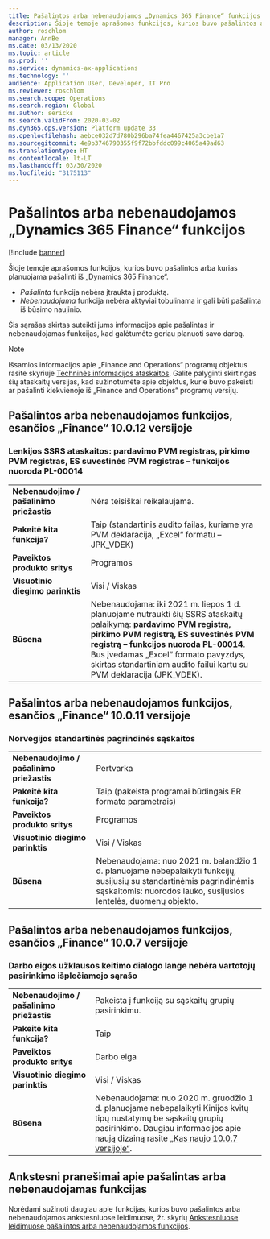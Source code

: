 ```yaml
---
title: Pašalintos arba nebenaudojamos „Dynamics 365 Finance“ funkcijos
description: Šioje temoje aprašomos funkcijos, kurios buvo pašalintos arba kurias planuojama pašalinti iš „Dynamics 365 Finance“.
author: roschlom
manager: AnnBe
ms.date: 03/13/2020
ms.topic: article
ms.prod: ''
ms.service: dynamics-ax-applications
ms.technology: ''
audience: Application User, Developer, IT Pro
ms.reviewer: roschlom
ms.search.scope: Operations
ms.search.region: Global
ms.author: sericks
ms.search.validFrom: 2020-03-02
ms.dyn365.ops.version: Platform update 33
ms.openlocfilehash: aebce032d7d780b296ba74fea4467425a3cbe1a7
ms.sourcegitcommit: 4e9b3746790355f9f72bbfddc099c4065a49ad63
ms.translationtype: HT
ms.contentlocale: lt-LT
ms.lasthandoff: 03/30/2020
ms.locfileid: "3175113"
---
```

# <a name="removed-or-deprecated-features-in-dynamics-365-finance"></a>Pašalintos arba nebenaudojamos „Dynamics 365 Finance“ funkcijos

[!include [banner](../includes/banner.md)]

Šioje temoje aprašomos funkcijos, kurios buvo pašalintos arba kurias planuojama pašalinti iš „Dynamics 365 Finance“.

- *Pašalinta* funkcija nebėra įtraukta į produktą.
- *Nebenaudojama* funkcija nebėra aktyviai tobulinama ir gali būti pašalinta iš būsimo naujinio.

Šis sąrašas skirtas suteikti jums informacijos apie pašalintas ir nebenaudojamas funkcijas, kad galėtumėte geriau planuoti savo darbą. 

> [!NOTE]
> Išsamios informacijos apie „Finance and Operations“ programų objektus rasite skyriuje [Techninės informacijos ataskaitos](https://mbs.microsoft.com/customersource/northamerica/AX/downloads/reports/axtechrefrep). Galite palyginti skirtingas šių ataskaitų versijas, kad sužinotumėte apie objektus, kurie buvo pakeisti ar pašalinti kiekvienoje iš „Finance and Operations“ programų versijų.

## <a name="features-removed-or-deprecated-in-the-finance-10012-release"></a>Pašalintos arba nebenaudojamos funkcijos, esančios „Finance“ 10.0.12 versijoje

### <a name="polish-ssrs-reports-sales-vat-register-purchase-vat-register-eu-summary-vat-register--feature-reference-pl-00014"></a>Lenkijos SSRS ataskaitos: pardavimo PVM registras, pirkimo PVM registras, ES suvestinės PVM registras – funkcijos nuoroda PL-00014

|   |  |
|------------|--------------------|
| **Nebenaudojimo / pašalinimo priežastis** | Nėra teisiškai reikalaujama.  |
| **Pakeitė kita funkcija?**   | Taip (standartinis audito failas, kuriame yra PVM deklaracija, „Excel“ formatu – JPK_VDEK) |
| **Paveiktos produkto sritys**         | Programos |
| **Visuotinio diegimo parinktis**              | Visi / Viskas |
| **Būsena**                         | Nebenaudojama: iki 2021 m. liepos 1 d. planuojame nutraukti šių SSRS ataskaitų palaikymą: **pardavimo PVM registrą, pirkimo PVM registrą, ES suvestinės PVM registrą – funkcijos nuoroda PL-00014**. Bus įvedamas „Excel“ formato pavyzdys, skirtas standartiniam audito failui kartu su PVM deklaracija (JPK_VDEK). |

## <a name="features-removed-or-deprecated-in-the-finance-10011-release"></a>Pašalintos arba nebenaudojamos funkcijos, esančios „Finance“ 10.0.11 versijoje

### <a name="norwegian-standard-main-accounts"></a>Norvegijos standartinės pagrindinės sąskaitos

|   |  |
|------------|--------------------|
| **Nebenaudojimo / pašalinimo priežastis** | Pertvarka  |
| **Pakeitė kita funkcija?**   | Taip (pakeista programai būdingais ER formato parametrais) |
| **Paveiktos produkto sritys**         | Programos |
| **Visuotinio diegimo parinktis**              | Visi / Viskas |
| **Būsena**                         | Nebenaudojama: nuo 2021 m. balandžio 1 d. planuojame nebepalaikyti funkcijų, susijusių su standartinėmis pagrindinėmis sąskaitomis: nuorodos lauko, susijusios lentelės, duomenų objekto. |

## <a name="features-removed-or-deprecated-in-the-finance-1007-release"></a>Pašalintos arba nebenaudojamos funkcijos, esančios „Finance“ 10.0.7 versijoje

### <a name="workflow-request-change-dialog-box-no-longer-includes-user-selection-drop-down-list"></a>Darbo eigos užklausos keitimo dialogo lange nebėra vartotojų pasirinkimo išplečiamojo sąrašo
|   |  |
|------------|--------------------|
| **Nebenaudojimo / pašalinimo priežastis** | Pakeista į funkciją su sąskaitų grupių pasirinkimu.  |
| **Pakeitė kita funkcija?**   | Taip |
| **Paveiktos produkto sritys**         | Darbo eiga |
| **Visuotinio diegimo parinktis**              | Visi / Viskas |
| **Būsena**                         | Nebenaudojama: nuo 2020 m. gruodžio 1 d. planuojame nebepalaikyti Kinijos kvitų tipų nustatymų be sąskaitų grupių pasirinkimo. Daugiau informacijos apie naują dizainą rasite [„Kas naujo 10.0.7 versijoje“](whats-new-changed-10-0-7.md). |

## <a name="previous-announcements-about-removed-or-deprecated-features"></a>Ankstesni pranešimai apie pašalintas arba nebenaudojamas funkcijas
Norėdami sužinoti daugiau apie funkcijas, kurios buvo pašalintos arba nebenaudojamos ankstesniuose leidimuose, žr. skyrių [Ankstesniuose leidimuose pašalintos arba nebenaudojamos funkcijos](../../fin-ops-core/dev-itpro/migration-upgrade/deprecated-features.md).
